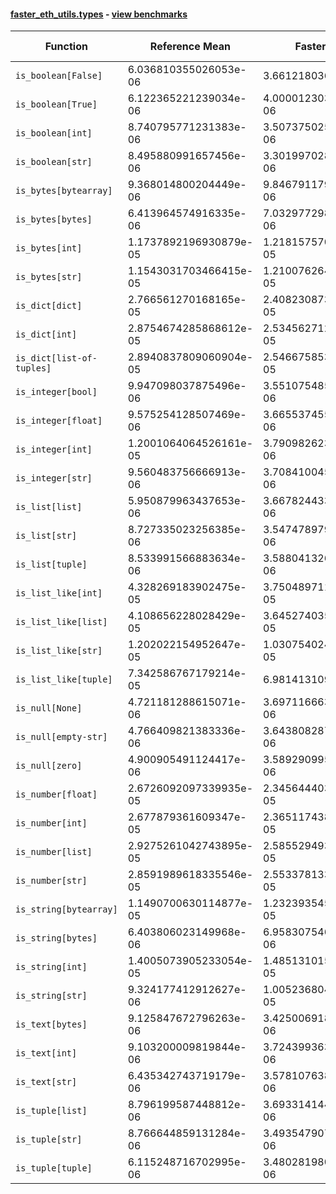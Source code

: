 #### [faster_eth_utils.types](https://github.com/BobTheBuidler/faster-eth-utils/blob/master/faster_eth_utils/types.py) - [view benchmarks](https://github.com/BobTheBuidler/faster-eth-utils/blob/master/benchmarks/test_types_benchmarks.py)

| Function | Reference Mean | Faster Mean | % Change | Speedup (%) | x Faster | Faster |
|----------|---------------|-------------|----------|-------------|----------|--------|
| `is_boolean[False]` | 6.036810355026053e-06 | 3.6612180365455e-06 | 39.35% | 64.89% | 1.65x | ✅ |
| `is_boolean[True]` | 6.122365221239034e-06 | 4.000012303511634e-06 | 34.67% | 53.06% | 1.53x | ✅ |
| `is_boolean[int]` | 8.740795771231383e-06 | 3.507375025717178e-06 | 59.87% | 149.21% | 2.49x | ✅ |
| `is_boolean[str]` | 8.495880991657456e-06 | 3.3019970285093596e-06 | 61.13% | 157.30% | 2.57x | ✅ |
| `is_bytes[bytearray]` | 9.368014800204449e-06 | 9.846791179705106e-06 | -5.11% | -4.86% | 0.95x | ❌ |
| `is_bytes[bytes]` | 6.413964574916335e-06 | 7.032977298656141e-06 | -9.65% | -8.80% | 0.91x | ❌ |
| `is_bytes[int]` | 1.1737892196930879e-05 | 1.2181575704892272e-05 | -3.78% | -3.64% | 0.96x | ❌ |
| `is_bytes[str]` | 1.1543031703466415e-05 | 1.2100762647266282e-05 | -4.83% | -4.61% | 0.95x | ❌ |
| `is_dict[dict]` | 2.766561270168165e-05 | 2.4082308732437382e-05 | 12.95% | 14.88% | 1.15x | ✅ |
| `is_dict[int]` | 2.8754674285868612e-05 | 2.5345627124361544e-05 | 11.86% | 13.45% | 1.13x | ✅ |
| `is_dict[list-of-tuples]` | 2.8940837809060904e-05 | 2.546675853025774e-05 | 12.00% | 13.64% | 1.14x | ✅ |
| `is_integer[bool]` | 9.947098037875496e-06 | 3.5510754857355063e-06 | 64.30% | 180.12% | 2.80x | ✅ |
| `is_integer[float]` | 9.575254128507469e-06 | 3.665537455767601e-06 | 61.72% | 161.22% | 2.61x | ✅ |
| `is_integer[int]` | 1.2001064064526161e-05 | 3.790982623070976e-06 | 68.41% | 216.57% | 3.17x | ✅ |
| `is_integer[str]` | 9.560483756666913e-06 | 3.7084100457853828e-06 | 61.21% | 157.81% | 2.58x | ✅ |
| `is_list[list]` | 5.950879963437653e-06 | 3.667824433568245e-06 | 38.37% | 62.25% | 1.62x | ✅ |
| `is_list[str]` | 8.727335023256385e-06 | 3.547478979188325e-06 | 59.35% | 146.02% | 2.46x | ✅ |
| `is_list[tuple]` | 8.533991566883634e-06 | 3.5880413264950793e-06 | 57.96% | 137.85% | 2.38x | ✅ |
| `is_list_like[int]` | 4.328269183902475e-05 | 3.750489711460779e-05 | 13.35% | 15.41% | 1.15x | ✅ |
| `is_list_like[list]` | 4.108656228028429e-05 | 3.6452740356485905e-05 | 11.28% | 12.71% | 1.13x | ✅ |
| `is_list_like[str]` | 1.202022154952647e-05 | 1.0307540242071556e-05 | 14.25% | 16.62% | 1.17x | ✅ |
| `is_list_like[tuple]` | 7.342586767179214e-05 | 6.98141310955858e-05 | 4.92% | 5.17% | 1.05x | ✅ |
| `is_null[None]` | 4.721181288615071e-06 | 3.6971166630275063e-06 | 21.69% | 27.70% | 1.28x | ✅ |
| `is_null[empty-str]` | 4.766409821383336e-06 | 3.643808287291351e-06 | 23.55% | 30.81% | 1.31x | ✅ |
| `is_null[zero]` | 4.900905491124417e-06 | 3.5892909957650293e-06 | 26.76% | 36.54% | 1.37x | ✅ |
| `is_number[float]` | 2.6726092097339935e-05 | 2.345644403213704e-05 | 12.23% | 13.94% | 1.14x | ✅ |
| `is_number[int]` | 2.677879361609347e-05 | 2.3651174388510113e-05 | 11.68% | 13.22% | 1.13x | ✅ |
| `is_number[list]` | 2.9275261042743895e-05 | 2.5855294936101016e-05 | 11.68% | 13.23% | 1.13x | ✅ |
| `is_number[str]` | 2.8591989618335546e-05 | 2.5533781330358073e-05 | 10.70% | 11.98% | 1.12x | ✅ |
| `is_string[bytearray]` | 1.1490700630114877e-05 | 1.232393545731754e-05 | -7.25% | -6.76% | 0.93x | ❌ |
| `is_string[bytes]` | 6.403806023149968e-06 | 6.9583075468994905e-06 | -8.66% | -7.97% | 0.92x | ❌ |
| `is_string[int]` | 1.4005073905233054e-05 | 1.4851310150049786e-05 | -6.04% | -5.70% | 0.94x | ❌ |
| `is_string[str]` | 9.324177412912627e-06 | 1.0052368048500932e-05 | -7.81% | -7.24% | 0.93x | ❌ |
| `is_text[bytes]` | 9.125847672796263e-06 | 3.425006918269013e-06 | 62.47% | 166.45% | 2.66x | ✅ |
| `is_text[int]` | 9.103200009819844e-06 | 3.7243993637926625e-06 | 59.09% | 144.42% | 2.44x | ✅ |
| `is_text[str]` | 6.435342743719179e-06 | 3.5781076388760668e-06 | 44.40% | 79.85% | 1.80x | ✅ |
| `is_tuple[list]` | 8.796199587448812e-06 | 3.6933141442287255e-06 | 58.01% | 138.17% | 2.38x | ✅ |
| `is_tuple[str]` | 8.766644859131284e-06 | 3.4935479070025033e-06 | 60.15% | 150.94% | 2.51x | ✅ |
| `is_tuple[tuple]` | 6.115248716702995e-06 | 3.4802819806661785e-06 | 43.09% | 75.71% | 1.76x | ✅ |

